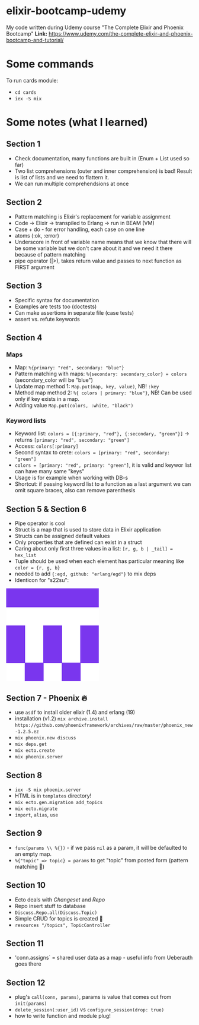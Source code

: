 # elixir-bootcamp-udemy
My code written during Udemy course "The Complete Elixir and Phoenix Bootcamp"
**Link:** https://www.udemy.com/the-complete-elixir-and-phoenix-bootcamp-and-tutorial/

# Some commands

To run cards module:
* `cd cards`
* `iex -S mix`

# Some notes (what I learned)

## **Section 1**

- Check documentation, many functions are built in (Enum + List used so far)
- Two list comprehensions (outer and inner comprehension) is bad! Result is list of lists and we need to flattern it.
- We can run multiple comprehendsions at once

## **Section 2**

- Pattern matching is Elixir's replacement for variable assignment
- Code -> Elixir -> transpiled to Erlang -> run in BEAM (VM)
- Case + do - for error handling, each case on one line
- atoms (:ok, :error)
- Underscore in front of variable name means that we know that there will be some variable but we don't care about it and we need it there because of pattern matching
- pipe operator (|>), takes return value and passes to next function as FIRST argument

## **Section 3**

- Specific syntax for documentation
- Examples are tests too (doctests)
- Can make assertions in separate file (case tests)
- assert vs. refute keywords

## **Section 4**

### **Maps**

- Map: `%{primary: "red", secondary: "blue"}`
- Pattern matching with maps: `%{secondary: secondary_color} = colors` (secondary_color will be "blue")
- Update map method 1: `Map.put(map, key, value)`, NB! `:key`
- Method map method 2: `%{ colors | primary: "blue"}`, NB! Can be used only if key exists in a map.
- Adding value `Map.put(colors, :white, "black")`

### **Keyword lists**

- Keyword list: `colors = [{:primary, "red"}, {:secondary, "green"}]` -> returns `[primary: "red", secondary: "green"]`
- Access: `colors[:primary]`
- Second syntax to crete: `colors = [primary: "red", secondary: "green"]`
- `colors = [primary: "red", primary: "green"]`, it is valid and keywor list can have many same "keys"
- Usage is for example when working with DB-s
- Shortcut: if passing keyword list to a function as a last argument we can omit square braces, also can remove parenthesis

## **Section 5 & Section 6**

- Pipe operator is cool
- Struct is a map that is used to store data in Elixir application
- Structs can be assigned default values
- Only properties that are defined can exist in a struct
- Caring about only first three values in a list: `[r, g, b | _tail] = hex_list`
- Tuple should be used when each element has particular meaning like `color = {r, g, b}`
- needed to add `{:egd, github: "erlang/egd"}` to mix deps
- Identicon for "s22su":

![Identicon for s22su ](identicon/s22su.png)

## Section 7 - Phoenix 🔥

- use `asdf` to install older elixir (1.4) and erlang (19)
- installation (v1.2) `mix archive.install https://github.com/phoenixframework/archives/raw/master/phoenix_new-1.2.5.ez`
- `mix phoenix.new discuss`
- `mix deps.get`
- `mix ecto.create`
- `mix phoenix.server`

## Section 8

- `iex -S mix phoenix.server`
- HTML is in `templates` directory!
- `mix ecto.gen.migration add_topics`
- `mix ecto.migrate`
- `import`, `alias`, `use`

## Section 9

- `func(params \\ %{})` - if we pass `nil` as a param, it will be defaulted to an empty map.
- `%{"topic" => topic} = params` to get "topic" from posted form (pattern matching 💯)

## Section 10

- Ecto deals with _Changeset_ and _Repo_
- Repo insert stuff to database
- `Discuss.Repo.all(Discuss.Topic)`
- Simple CRUD for topics is created 🤩
- `resources "/topics", TopicController`

## Section 11

- 'conn.assigns` = shared user data as a map - useful info from Ueberauth goes there

## Section 12

- plug's `call(conn, params)`, params is value that comes out from `init(params)`
- `delete_session(:user_id)` vs `configure_session(drop: true)`
- how to write function and module plug!